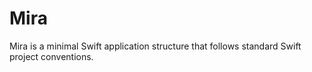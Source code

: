 # Mira

Mira is a minimal Swift application structure that follows standard Swift project conventions.